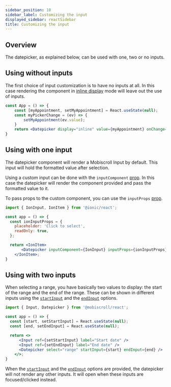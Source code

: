 ```yaml
---
sidebar_position: 10
sidebar_label: Customizing the input
displayed_sidebar: reactSidebar
title: Customizing the input
---
```


## Overview

The datepicker, as explained below, can be used with one, two or no inputs.

## Using without inputs

The first choice of input customization is to have no inputs at all. In this case rendering the component in [inline display](/react/datepicker/display-modes) mode will leave out the use of inputs.

```jsx title="Inline picker"
const App = () => {
    const [myAppointment, setMyAppointment] = React.useState(null);
    const myPickerChange = (ev) => {
        setMyAppointment(ev.value);
    }
    return <Datepicker display="inline" value={myAppointment} onChange={myPickerChange} />;
}
```

## Using with one input

The datepicker component will render a Mobiscroll Input by default. This input will hold the formatted value after selection.

Using a custom input can be done with the `inputComponent` [prop](/react/datepicker/api#opt-inputComponent). In this case the datepicker will render the component provided and pass the formatted value to it.

To pass props to the custom component, you can use the `inputProps` [prop](/react/datepicker/api#opt-inputProps).

```jsx title="Using IonInput as a Custom Input"
import { IonInput, IonItem } from '@ionic/react';

const app = () => {
  const ionInputProps = {
    placeholder: 'Click to select',
    readOnly: true,
  };

  return <IonItem>
       <Datepicker inputComponent={IonInput} inputProps={ionInputProps} />
    </IonItem>;
}
```

## Using with two inputs

When selecting a range, you have basically two values to display: the start of the range and the end of the range. These can be shown in different inputs using the [`startInput`](/react/datepicker/api#opt-startInput) and the [`endInput`](/react/datepicker/api#opt-endInput) options.

```jsx title="Two inputs for range selection"
import { Input, Datepicker } from '@mobiscroll/react';

const app = () => {
  const [start, setStartInput] = React.useState(null);
  const [end, setEndInput] = React.useState(null);

  return <>
      <Input ref={setStartInput} label="Start date" />
      <Input ref={setEndInput} label="End date" />
      <Datepicker select="range" startInput={start} endInput={end} />
    </>;
}
```

When the [`startInput`](/react/datepicker/api#opt-startInput) and the [`endInput`](/react/datepicker/api#opt-endInput) options are provided, the datepicker will not render any other inputs. It will open when these inputs are focused/clicked instead.